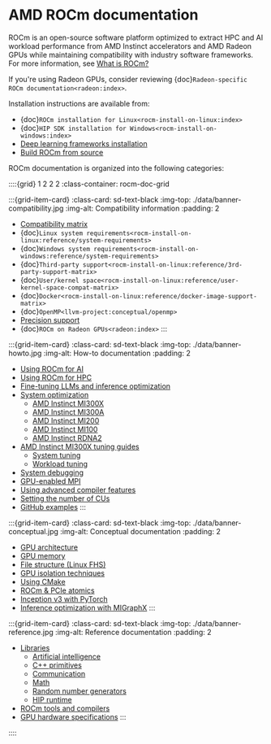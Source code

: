 <head>
  <meta charset="UTF-8">
  <meta name="description" content="AMD ROCm documentation">
  <meta name="keywords" content="documentation, guides, installation, compatibility, support,
  reference, ROCm, AMD">
</head>

# AMD ROCm documentation

ROCm is an open-source software platform optimized to extract HPC and AI workload
performance from AMD Instinct accelerators and AMD Radeon GPUs while maintaining
compatibility with industry software frameworks. For more information, see [What is ROCm?](./what-is-rocm.rst)

If you're using Radeon GPUs, consider reviewing {doc}`Radeon-specific ROCm documentation<radeon:index>`.

Installation instructions are available from:

* {doc}`ROCm installation for Linux<rocm-install-on-linux:index>`
* {doc}`HIP SDK installation for Windows<rocm-install-on-windows:index>`
* [Deep learning frameworks installation](./how-to/deep-learning-rocm.rst)
* [Build ROCm from source](./how-to/build-rocm.rst)

ROCm documentation is organized into the following categories:

::::{grid} 1 2 2 2
:class-container: rocm-doc-grid

:::{grid-item-card}
:class-card: sd-text-black
:img-top: ./data/banner-compatibility.jpg
:img-alt: Compatibility information
:padding: 2

* [Compatibility matrix](./compatibility/compatibility-matrix.rst)
* {doc}`Linux system requirements<rocm-install-on-linux:reference/system-requirements>`
* {doc}`Windows system requirements<rocm-install-on-windows:reference/system-requirements>`
* {doc}`Third-party support<rocm-install-on-linux:reference/3rd-party-support-matrix>`
* {doc}`User/kernel space<rocm-install-on-linux:reference/user-kernel-space-compat-matrix>`
* {doc}`Docker<rocm-install-on-linux:reference/docker-image-support-matrix>`
* {doc}`OpenMP<llvm-project:conceptual/openmp>`
* [Precision support](./compatibility/precision-support.rst)
* {doc}`ROCm on Radeon GPUs<radeon:index>`
:::

:::{grid-item-card}
:class-card: sd-text-black
:img-top: ./data/banner-howto.jpg
:img-alt: How-to documentation
:padding: 2

* [Using ROCm for AI](./how-to/rocm-for-ai/index.rst)
* [Using ROCm for HPC](./how-to/rocm-for-hpc/index.rst)
* [Fine-tuning LLMs and inference optimization](./how-to/llm-fine-tuning-optimization/index.rst)
* [System optimization](./how-to/system-optimization/index.rst)
  * [AMD Instinct MI300X](./how-to/system-optimization/mi300x.rst)
  * [AMD Instinct MI300A](./how-to/system-optimization/mi300a.rst)
  * [AMD Instinct MI200](./how-to/system-optimization/mi200.md)
  * [AMD Instinct MI100](./how-to/system-optimization/mi100.md)
  * [AMD Instinct RDNA2](./how-to/system-optimization/w6000-v620.md)
* [AMD Instinct MI300X tuning guides](./how-to/tuning-guides/mi300x/index.rst)
  * [System tuning](./how-to/tuning-guides/mi300x/system.rst)
  * [Workload tuning](./how-to/tuning-guides/mi300x/workload.rst)
* [System debugging](./how-to/system-debugging.md)
* [GPU-enabled MPI](./how-to/gpu-enabled-mpi.rst)
* [Using advanced compiler features](./conceptual/compiler-topics.md)
* [Setting the number of CUs](./how-to/setting-cus)  
* [GitHub examples](https://github.com/amd/rocm-examples)
:::

:::{grid-item-card}
:class-card: sd-text-black
:img-top: ./data/banner-conceptual.jpg
:img-alt: Conceptual documentation
:padding: 2

* [GPU architecture](./conceptual/gpu-arch.md)
* [GPU memory](./conceptual/gpu-memory.md)
* [File structure (Linux FHS)](./conceptual/file-reorg.md)
* [GPU isolation techniques](./conceptual/gpu-isolation.md)
* [Using CMake](./conceptual/cmake-packages.rst)
* [ROCm & PCIe atomics](./conceptual/More-about-how-ROCm-uses-PCIe-Atomics.rst)
* [Inception v3 with PyTorch](./conceptual/ai-pytorch-inception.md)
* [Inference optimization with MIGraphX](./conceptual/ai-migraphx-optimization.md)
:::

<!-- markdownlint-disable MD051 -->
:::{grid-item-card}
:class-card: sd-text-black
:img-top: ./data/banner-reference.jpg
:img-alt: Reference documentation
:padding: 2

* [Libraries](./reference/api-libraries.md)
  * [Artificial intelligence](#artificial-intelligence-apis)
  * [C++ primitives](#cpp-primitives)
  * [Communication](#communication-libraries)
  * [Math](#math-apis)
  * [Random number generators](#random-number-apis)
  * [HIP runtime](#hip-runtime)
* [ROCm tools and compilers](./reference/rocm-tools.md)
* [GPU hardware specifications](./reference/gpu-arch-specs.rst)
:::
<!-- markdownlint-enable MD051 -->

::::
